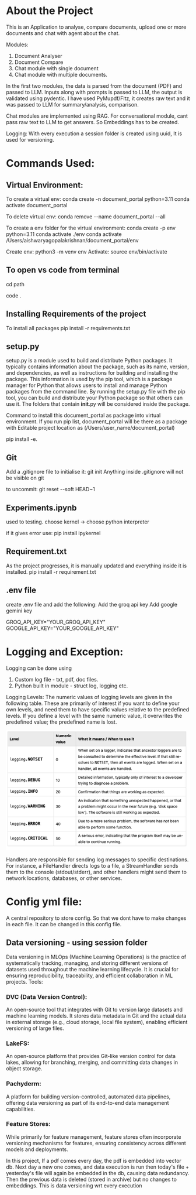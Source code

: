 # About the Project

This is an Application to analyse, compare documents, upload one or more documents and chat with agent about the chat.

Modules:

1. Document Analyser
2. Document Compare
3. Chat module with single document
4. Chat module with multiple documents.

In the first two modules, the data is parsed from the document (PDF) and passed to LLM. Inputs along with prompts is passed to LLM, the output is validated using pydentic.
I have used PyMupdf/Fitz, it creates raw text and it was passed to LLM for summary/analysis, comparison.

Chat modules are implemented using RAG. For conversational module, cant pass raw text to LLM to get answers. So Embeddings has to be created.

Logging: With every execution a session folder is created using uuid, It is used for versioning.

# Commands Used:

## Virtual Environment:

To create a virtual env: 
conda create -n document_portal python=3.11
conda activate document_portal

To delete virtual env: 
conda remove --name document_portal --all

To create a env folder for the virtual environment: 
​​conda create -p env python=3.11
conda activate ./env
conda activate /Users/aishwaryagopalakrishnan/document_portal/env

Create env: python3 -m venv env
Activate: source env/bin/activate

## To open vs code from terminal

cd path

code .

## Installing Requirements of the project
To install all packages
pip install -r requirements.txt

## setup.py 

setup.py is a module used to build and distribute Python packages. It typically contains information about the package, such as its name, version, and dependencies, as well as instructions for building and installing the package. This information is used by the pip tool, which is a package manager for Python that allows users to install and manage Python packages from the command line. By running the setup.py file with the pip tool, you can build and distribute your Python package so that others can use it. 
The folders that contain __init__.py will be considered inside the package.

Command to install this document_portal as package into virtual environment. If you run pip list, document_portal will be there as a package with Editable project location as (/Users/user_name/document_portal)

pip install -e. 

## Git
Add a .gitignore file
to initialise it: git init
Anything inside .gitignore will not be visible on git

to uncommit: git reset --soft HEAD~1    

## Experiments.ipynb
used to testing.
choose kernel -> choose python interpreter

if it gives error use: pip install ipykernel


## Requirement.txt
As the project progresses, it is manually updated and everything inside it is installed.
pip install -r requirement.txt

## .env file
create .env file and add the following:
Add the groq api key
Add google gemini key

GROQ_API_KEY="YOUR_GROQ_API_KEY"
GOOGLE_API_KEY="YOUR_GOOGLE_API_KEY"

# Logging and Exception:

Logging can be done using 
1. Custom log file - txt, pdf, doc files. 
2. Python built in module - struct log, logging etc.

Logging Levels: The numeric values of logging levels are given in the following table. These are primarily of interest if you want to define your own levels, and need them to have specific values relative to the predefined levels. If you define a level with the same numeric value, it overwrites the predefined value; the predefined name is lost.

![alt text](image.png)

Handlers are responsible for sending log messages to specific destinations. For instance, a FileHandler directs logs to a file, a StreamHandler sends them to the console (stdout/stderr), and other handlers might send them to network locations, databases, or other services.

# Config yml file:
A central repository to store config. So that we dont have to make changes in each file. It can be changed in this config file.

## Data versioning - using session folder

Data versioning in MLOps (Machine Learning Operations) is the practice of systematically tracking, managing, and storing different versions of datasets used throughout the machine learning lifecycle. It is crucial for ensuring reproducibility, traceability, and efficient collaboration in ML projects. Tools: 

### DVC (Data Version Control):
An open-source tool that integrates with Git to version large datasets and machine learning models. It stores data metadata in Git and the actual data in external storage (e.g., cloud storage, local file system), enabling efficient versioning of large files.
### LakeFS:
An open-source platform that provides Git-like version control for data lakes, allowing for branching, merging, and committing data changes in object storage.
### Pachyderm:
A platform for building version-controlled, automated data pipelines, offering data versioning as part of its end-to-end data management capabilities.
### Feature Stores:
While primarily for feature management, feature stores often incorporate versioning mechanisms for features, ensuring consistency across different models and deployments.

In this project, If a pdf comes every day, the pdf is embedded into vector db. Next day a new one comes, and data execution is run then today's file + yesterday's file will again be embedded in the db, causing data redundancy. Then the previous data is deleted (stored in archive) but no changes to embeddings. This is data versioning wrt every execution